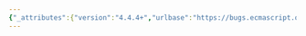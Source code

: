 ```yaml
---
{"_attributes":{"version":"4.4.4+","urlbase":"https://bugs.ecmascript.org/","maintainer":"dherman@mozilla.com"},"bug":{"bug_id":619,"creation_ts":"2012-08-17 20:03:00 -0700","short_desc":"Website links are outdated","delta_ts":"2012-08-17 20:03:55 -0700","product":"TC39 Infrastructure","component":"other","version":"unspecified","rep_platform":"All","op_sys":"All","bug_status":"CONFIRMED","priority":"Normal","bug_severity":"normal","everconfirmed":true,"reporter":"hi","assigned_to":{"uid":"dherman","name":"Dave Herman"},"cc":"allen","long_desc":{"commentid":1519,"comment_count":0,"who":"hi","bug_when":"2012-08-17 20:03:55 -0700","thetext":"The links to ECMAScript 1 & 2 are outdated.  They should be updated to:\n\nhttp://www.ecma-international.org/publications/files/ECMA-ST-ARCH/ECMA-262,%202nd%20edition,%20August%201998.pdf\n\nhttp://www.ecma-international.org/publications/files/ECMA-ST-ARCH/ECMA-262,%201st%20edition,%20June%201997.pdf"}}}
---
```

